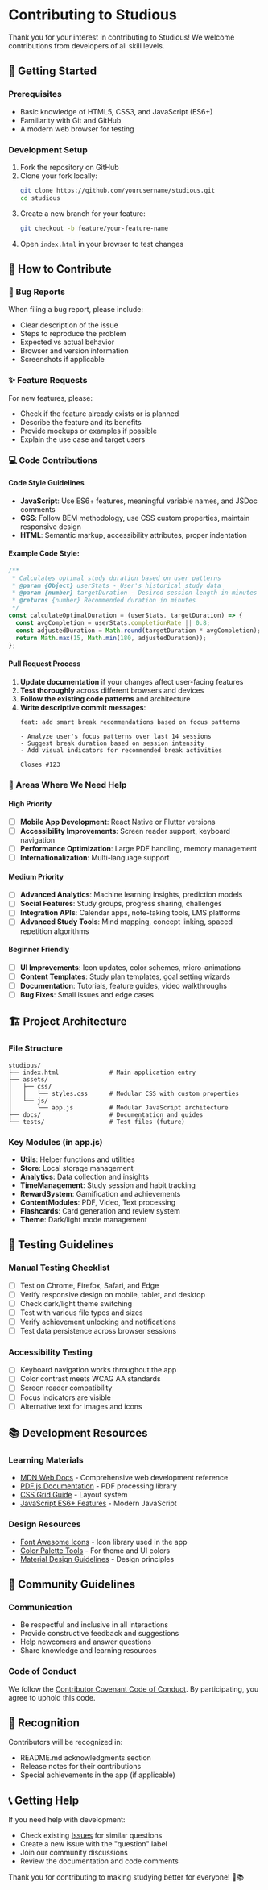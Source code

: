 # Contributing to Studious

Thank you for your interest in contributing to Studious! We welcome contributions from developers of all skill levels.

## 🚀 Getting Started

### Prerequisites
- Basic knowledge of HTML5, CSS3, and JavaScript (ES6+)
- Familiarity with Git and GitHub
- A modern web browser for testing

### Development Setup
1. Fork the repository on GitHub
2. Clone your fork locally:
   ```bash
   git clone https://github.com/yourusername/studious.git
   cd studious
   ```
3. Create a new branch for your feature:
   ```bash
   git checkout -b feature/your-feature-name
   ```
4. Open `index.html` in your browser to test changes

## 📝 How to Contribute

### 🐛 Bug Reports
When filing a bug report, please include:
- Clear description of the issue
- Steps to reproduce the problem
- Expected vs actual behavior
- Browser and version information
- Screenshots if applicable

### ✨ Feature Requests
For new features, please:
- Check if the feature already exists or is planned
- Describe the feature and its benefits
- Provide mockups or examples if possible
- Explain the use case and target users

### 💻 Code Contributions

#### Code Style Guidelines
- **JavaScript**: Use ES6+ features, meaningful variable names, and JSDoc comments
- **CSS**: Follow BEM methodology, use CSS custom properties, maintain responsive design
- **HTML**: Semantic markup, accessibility attributes, proper indentation

#### Example Code Style:
```javascript
/**
 * Calculates optimal study duration based on user patterns
 * @param {Object} userStats - User's historical study data
 * @param {number} targetDuration - Desired session length in minutes
 * @returns {number} Recommended duration in minutes
 */
const calculateOptimalDuration = (userStats, targetDuration) => {
  const avgCompletion = userStats.completionRate || 0.8;
  const adjustedDuration = Math.round(targetDuration * avgCompletion);
  return Math.max(15, Math.min(180, adjustedDuration));
};
```

#### Pull Request Process
1. **Update documentation** if your changes affect user-facing features
2. **Test thoroughly** across different browsers and devices
3. **Follow the existing code patterns** and architecture
4. **Write descriptive commit messages**:
   ```
   feat: add smart break recommendations based on focus patterns
   
   - Analyze user's focus patterns over last 14 sessions
   - Suggest break duration based on session intensity
   - Add visual indicators for recommended break activities
   
   Closes #123
   ```

### 🎯 Areas Where We Need Help

#### High Priority
- [ ] **Mobile App Development**: React Native or Flutter versions
- [ ] **Accessibility Improvements**: Screen reader support, keyboard navigation
- [ ] **Performance Optimization**: Large PDF handling, memory management
- [ ] **Internationalization**: Multi-language support

#### Medium Priority
- [ ] **Advanced Analytics**: Machine learning insights, prediction models
- [ ] **Social Features**: Study groups, progress sharing, challenges
- [ ] **Integration APIs**: Calendar apps, note-taking tools, LMS platforms
- [ ] **Advanced Study Tools**: Mind mapping, concept linking, spaced repetition algorithms

#### Beginner Friendly
- [ ] **UI Improvements**: Icon updates, color schemes, micro-animations
- [ ] **Content Templates**: Study plan templates, goal setting wizards
- [ ] **Documentation**: Tutorials, feature guides, video walkthroughs
- [ ] **Bug Fixes**: Small issues and edge cases

## 🏗️ Project Architecture

### File Structure
```
studious/
├── index.html              # Main application entry
├── assets/
│   ├── css/
│   │   └── styles.css      # Modular CSS with custom properties
│   └── js/
│       └── app.js          # Modular JavaScript architecture
├── docs/                   # Documentation and guides
└── tests/                  # Test files (future)
```

### Key Modules (in app.js)
- **Utils**: Helper functions and utilities
- **Store**: Local storage management
- **Analytics**: Data collection and insights
- **TimeManagement**: Study session and habit tracking
- **RewardSystem**: Gamification and achievements
- **ContentModules**: PDF, Video, Text processing
- **Flashcards**: Card generation and review system
- **Theme**: Dark/light mode management

## 🧪 Testing Guidelines

### Manual Testing Checklist
- [ ] Test on Chrome, Firefox, Safari, and Edge
- [ ] Verify responsive design on mobile, tablet, and desktop
- [ ] Check dark/light theme switching
- [ ] Test with various file types and sizes
- [ ] Verify achievement unlocking and notifications
- [ ] Test data persistence across browser sessions

### Accessibility Testing
- [ ] Keyboard navigation works throughout the app
- [ ] Color contrast meets WCAG AA standards
- [ ] Screen reader compatibility
- [ ] Focus indicators are visible
- [ ] Alternative text for images and icons

## 📚 Development Resources

### Learning Materials
- [MDN Web Docs](https://developer.mozilla.org/) - Comprehensive web development reference
- [PDF.js Documentation](https://mozilla.github.io/pdf.js/) - PDF processing library
- [CSS Grid Guide](https://css-tricks.com/snippets/css/complete-guide-grid/) - Layout system
- [JavaScript ES6+ Features](https://github.com/lukehoban/es6features) - Modern JavaScript

### Design Resources
- [Font Awesome Icons](https://fontawesome.com/) - Icon library used in the app
- [Color Palette Tools](https://coolors.co/) - For theme and UI colors
- [Material Design Guidelines](https://material.io/design/) - Design principles

## 🤝 Community Guidelines

### Communication
- Be respectful and inclusive in all interactions
- Provide constructive feedback and suggestions
- Help newcomers and answer questions
- Share knowledge and learning resources

### Code of Conduct
We follow the [Contributor Covenant Code of Conduct](https://www.contributor-covenant.org/version/2/1/code_of_conduct/). By participating, you agree to uphold this code.

## 🎉 Recognition

Contributors will be recognized in:
- README.md acknowledgments section
- Release notes for their contributions
- Special achievements in the app (if applicable)

## 📞 Getting Help

If you need help with development:
- Check existing [Issues](../../issues) for similar questions
- Create a new issue with the "question" label
- Join our community discussions
- Review the documentation and code comments

Thank you for contributing to making studying better for everyone! 🚀📚
